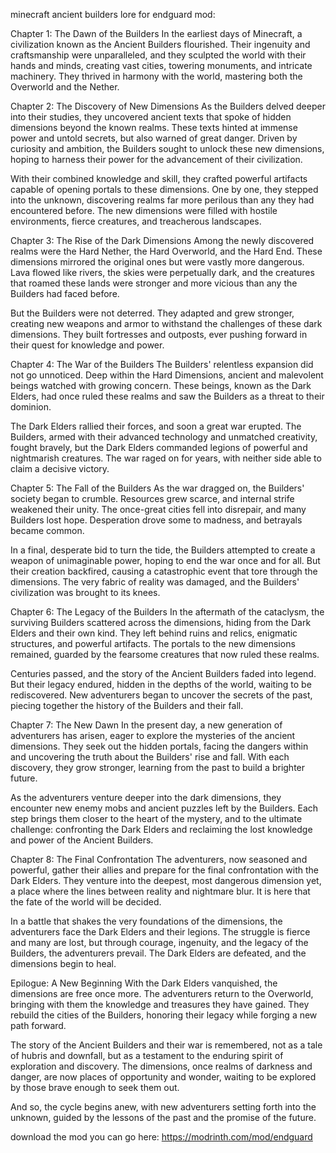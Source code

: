
minecraft ancient builders lore for endguard mod:

Chapter 1: The Dawn of the Builders In the earliest days of Minecraft, a civilization known as the Ancient Builders flourished. Their ingenuity and craftsmanship were unparalleled, and they sculpted the world with their hands and minds, creating vast cities, towering monuments, and intricate machinery. They thrived in harmony with the world, mastering both the Overworld and the Nether.

Chapter 2: The Discovery of New Dimensions As the Builders delved deeper into their studies, they uncovered ancient texts that spoke of hidden dimensions beyond the known realms. These texts hinted at immense power and untold secrets, but also warned of great danger. Driven by curiosity and ambition, the Builders sought to unlock these new dimensions, hoping to harness their power for the advancement of their civilization.

With their combined knowledge and skill, they crafted powerful artifacts capable of opening portals to these dimensions. One by one, they stepped into the unknown, discovering realms far more perilous than any they had encountered before. The new dimensions were filled with hostile environments, fierce creatures, and treacherous landscapes.

Chapter 3: The Rise of the Dark Dimensions Among the newly discovered realms were the Hard Nether, the Hard Overworld, and the Hard End. These dimensions mirrored the original ones but were vastly more dangerous. Lava flowed like rivers, the skies were perpetually dark, and the creatures that roamed these lands were stronger and more vicious than any the Builders had faced before.

But the Builders were not deterred. They adapted and grew stronger, creating new weapons and armor to withstand the challenges of these dark dimensions. They built fortresses and outposts, ever pushing forward in their quest for knowledge and power.

Chapter 4: The War of the Builders The Builders' relentless expansion did not go unnoticed. Deep within the Hard Dimensions, ancient and malevolent beings watched with growing concern. These beings, known as the Dark Elders, had once ruled these realms and saw the Builders as a threat to their dominion.

The Dark Elders rallied their forces, and soon a great war erupted. The Builders, armed with their advanced technology and unmatched creativity, fought bravely, but the Dark Elders commanded legions of powerful and nightmarish creatures. The war raged on for years, with neither side able to claim a decisive victory.

Chapter 5: The Fall of the Builders As the war dragged on, the Builders' society began to crumble. Resources grew scarce, and internal strife weakened their unity. The once-great cities fell into disrepair, and many Builders lost hope. Desperation drove some to madness, and betrayals became common.

In a final, desperate bid to turn the tide, the Builders attempted to create a weapon of unimaginable power, hoping to end the war once and for all. But their creation backfired, causing a catastrophic event that tore through the dimensions. The very fabric of reality was damaged, and the Builders' civilization was brought to its knees.

Chapter 6: The Legacy of the Builders In the aftermath of the cataclysm, the surviving Builders scattered across the dimensions, hiding from the Dark Elders and their own kind. They left behind ruins and relics, enigmatic structures, and powerful artifacts. The portals to the new dimensions remained, guarded by the fearsome creatures that now ruled these realms.

Centuries passed, and the story of the Ancient Builders faded into legend. But their legacy endured, hidden in the depths of the world, waiting to be rediscovered. New adventurers began to uncover the secrets of the past, piecing together the history of the Builders and their fall.

Chapter 7: The New Dawn In the present day, a new generation of adventurers has arisen, eager to explore the mysteries of the ancient dimensions. They seek out the hidden portals, facing the dangers within and uncovering the truth about the Builders' rise and fall. With each discovery, they grow stronger, learning from the past to build a brighter future.

As the adventurers venture deeper into the dark dimensions, they encounter new enemy mobs and ancient puzzles left by the Builders. Each step brings them closer to the heart of the mystery, and to the ultimate challenge: confronting the Dark Elders and reclaiming the lost knowledge and power of the Ancient Builders.

Chapter 8: The Final Confrontation The adventurers, now seasoned and powerful, gather their allies and prepare for the final confrontation with the Dark Elders. They venture into the deepest, most dangerous dimension yet, a place where the lines between reality and nightmare blur. It is here that the fate of the world will be decided.

In a battle that shakes the very foundations of the dimensions, the adventurers face the Dark Elders and their legions. The struggle is fierce and many are lost, but through courage, ingenuity, and the legacy of the Builders, the adventurers prevail. The Dark Elders are defeated, and the dimensions begin to heal.

Epilogue: A New Beginning With the Dark Elders vanquished, the dimensions are free once more. The adventurers return to the Overworld, bringing with them the knowledge and treasures they have gained. They rebuild the cities of the Builders, honoring their legacy while forging a new path forward.

The story of the Ancient Builders and their war is remembered, not as a tale of hubris and downfall, but as a testament to the enduring spirit of exploration and discovery. The dimensions, once realms of darkness and danger, are now places of opportunity and wonder, waiting to be explored by those brave enough to seek them out.

And so, the cycle begins anew, with new adventurers setting forth into the unknown, guided by the lessons of the past and the promise of the future.

download the mod you can go here: https://modrinth.com/mod/endguard
